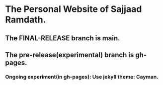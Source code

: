 # The Personal Website of Sajjaad Ramdath.
## The FINAL-RELEASE branch is main.
## The pre-release(experimental) branch is gh-pages.
### Ongoing experiment(in gh-pages): Use jekyll theme: Cayman.

